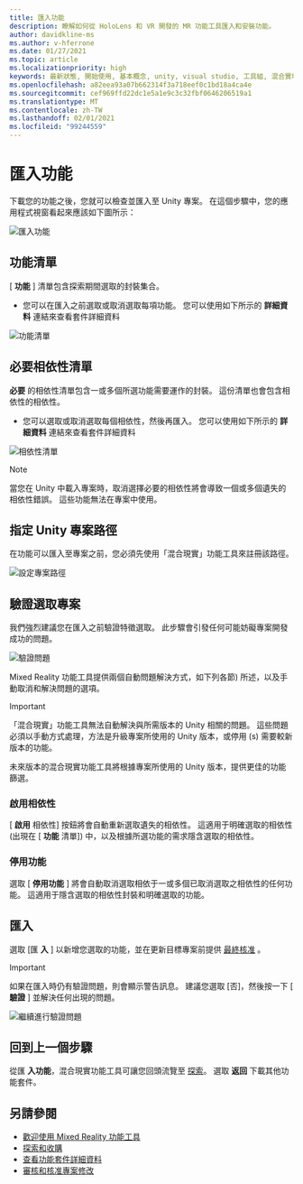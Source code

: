 ```yaml
---
title: 匯入功能
description: 瞭解如何從 HoloLens 和 VR 開發的 MR 功能工具匯入和安裝功能。
author: davidkline-ms
ms.author: v-hferrone
ms.date: 01/27/2021
ms.topic: article
ms.localizationpriority: high
keywords: 最新狀態, 開始使用, 基本概念, unity, visual studio, 工具組, 混合實境頭戴式裝置, windows 混合實境頭戴式裝置, 虛擬實境頭戴式裝置, 安裝, Windows, HoloLens, 模擬器, unreal, openxr
ms.openlocfilehash: a82eea93a07b662314f3a718eef0c1bd18a4ca4e
ms.sourcegitcommit: cef969ffd22dc1e5a1e9c3c32fbf0646206519a1
ms.translationtype: MT
ms.contentlocale: zh-TW
ms.lasthandoff: 02/01/2021
ms.locfileid: "99244559"
---
```

# <a name="importing-features"></a>匯入功能

下載您的功能之後，您就可以檢查並匯入至 Unity 專案。 在這個步驟中，您的應用程式視窗看起來應該如下圖所示：

![匯入功能](images/FeatureToolImport.png)

## <a name="features-list"></a>功能清單

[ **功能** ] 清單包含探索期間選取的封裝集合。 
* 您可以在匯入之前選取或取消選取每項功能。 您可以使用如下所示的 **詳細資料** 連結來查看套件詳細資料

![功能清單](images/FeaturesList.png)

## <a name="required-dependencies-list"></a>必要相依性清單

**必要** 的相依性清單包含一或多個所選功能需要運作的封裝。 這份清單也會包含相依性的相依性。
* 您可以選取或取消選取每個相依性，然後再匯入。 您可以使用如下所示的 **詳細資料** 連結來查看套件詳細資料

![相依性清單](images/RequiredDependencyList.png)

> [!NOTE]
> 當您在 Unity 中載入專案時，取消選擇必要的相依性將會導致一個或多個遺失的相依性錯誤。 這些功能無法在專案中使用。

## <a name="specifying-the-unity-project-path"></a>指定 Unity 專案路徑

在功能可以匯入至專案之前，您必須先使用「混合現實」功能工具來註冊該路徑。

![設定專案路徑](images/ProjectPath.png)

## <a name="validating-selections"></a>驗證選取專案

我們強烈建議您在匯入之前驗證特徵選取。 此步驟會引發任何可能妨礙專案開發成功的問題。

![驗證問題](images/ValidationIssues.png)

Mixed Reality 功能工具提供兩個自動問題解決方式，如下列各節) 所述，以及手動取消和解決問題的選項。

> [!IMPORTANT]
> 「混合現實」功能工具無法自動解決與所需版本的 Unity 相關的問題。 這些問題必須以手動方式處理，方法是升級專案所使用的 Unity 版本，或停用 (s) 需要較新版本的功能。
>
> 未來版本的混合現實功能工具將根據專案所使用的 Unity 版本，提供更佳的功能篩選。

### <a name="enable-dependencies"></a>啟用相依性

[ **啟用** 相依性] 按鈕將會自動重新選取遺失的相依性。 這適用于明確選取的相依性 (出現在 [ **功能** 清單]) 中，以及根據所選功能的需求隱含選取的相依性。

### <a name="disable-features"></a>停用功能

選取 [ **停用功能** ] 將會自動取消選取相依于一或多個已取消選取之相依性的任何功能。 這適用于隱含選取的相依性封裝和明確選取的功能。

## <a name="importing"></a>匯入

選取 [匯 **入** ] 以新增您選取的功能，並在更新目標專案前提供 [最終核准](reviewing-changes.md) 。

> [!IMPORTANT]
> 如果在匯入時仍有驗證問題，則會顯示警告訊息。 建議您選取 [否]，然後按一下 [ **驗證** ] 並解決任何出現的問題。
>
> ![繼續進行驗證問題](images/ValidationContinueAnyway.png)

## <a name="going-back-to-the-previous-step"></a>回到上一個步驟

從匯 **入功能**，混合現實功能工具可讓您回頭流覽至 [探索](discovering-features.md)。 選取 **返回** 下載其他功能套件。

## <a name="see-also"></a>另請參閱

- [歡迎使用 Mixed Reality 功能工具](welcome-to-mr-feature-tool.md)
- [探索和收購](discovering-features.md)
- [查看功能套件詳細資料](viewing-package-details.md)
- [審核和核准專案修改](reviewing-changes.md)